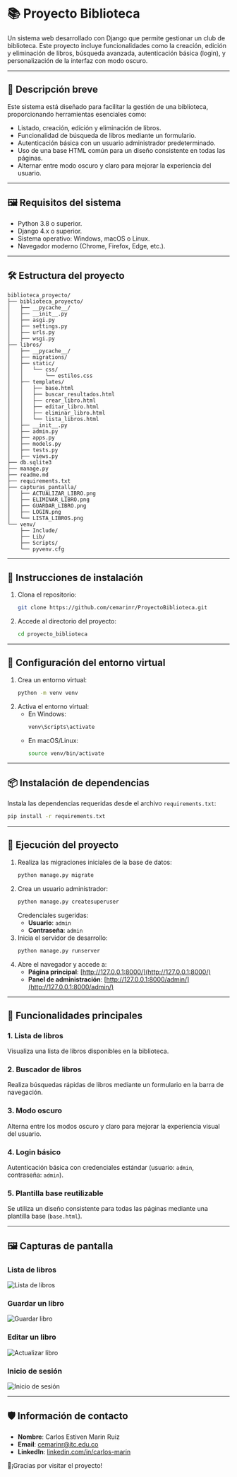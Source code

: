 # 📚 Proyecto Biblioteca

Un sistema web desarrollado con Django que permite gestionar un club de biblioteca. Este proyecto incluye funcionalidades como la creación, edición y eliminación de libros, búsqueda avanzada, autenticación básica (login), y personalización de la interfaz con modo oscuro.

---

## 📜 Descripción breve

Este sistema está diseñado para facilitar la gestión de una biblioteca, proporcionando herramientas esenciales como:
- Listado, creación, edición y eliminación de libros.
- Funcionalidad de búsqueda de libros mediante un formulario.
- Autenticación básica con un usuario administrador predeterminado.
- Uso de una base HTML común para un diseño consistente en todas las páginas.
- Alternar entre modo oscuro y claro para mejorar la experiencia del usuario.

---

## 🖼️ Requisitos del sistema

- Python 3.8 o superior.
- Django 4.x o superior.
- Sistema operativo: Windows, macOS o Linux.
- Navegador moderno (Chrome, Firefox, Edge, etc.).

---

## 🛠️ Estructura del proyecto

```
biblioteca_proyecto/
├── biblioteca_proyecto/
│   ├── __pycache__/
│   ├── __init__.py
│   ├── asgi.py
│   ├── settings.py
│   ├── urls.py
│   ├── wsgi.py
├── libros/
│   ├── __pycache__/
│   ├── migrations/
│   ├── static/
│   │   └── css/
│   │       └── estilos.css
│   ├── templates/
│   │   ├── base.html
│   │   ├── buscar_resultados.html
│   │   ├── crear_libro.html
│   │   ├── editar_libro.html
│   │   ├── eliminar_libro.html
│   │   └── lista_libros.html
│   ├── __init__.py
│   ├── admin.py
│   ├── apps.py
│   ├── models.py
│   ├── tests.py
│   ├── views.py
├── db.sqlite3
├── manage.py
├── readme.md
├── requirements.txt
├── capturas_pantalla/
│   ├── ACTUALIZAR_LIBRO.png
│   ├── ELIMINAR_LIBRO.png
│   ├── GUARDAR_LIBRO.png
│   ├── LOGIN.png
│   └── LISTA_LIBROS.png
└── venv/
    ├── Include/
    ├── Lib/
    ├── Scripts/
    └── pyvenv.cfg
```

---

## 🔧 Instrucciones de instalación

1. Clona el repositorio:
   ```bash
   git clone https://github.com/cemarinr/ProyectoBiblioteca.git
   ```
2. Accede al directorio del proyecto:
   ```bash
   cd proyecto_biblioteca
   ```

---

## 🚧 Configuración del entorno virtual

1. Crea un entorno virtual:
   ```bash
   python -m venv venv
   ```
2. Activa el entorno virtual:
   - En Windows:
     ```bash
     venv\Scripts\activate
     ```
   - En macOS/Linux:
     ```bash
     source venv/bin/activate
     ```

---

## 📦 Instalación de dependencias

Instala las dependencias requeridas desde el archivo `requirements.txt`:
```bash
pip install -r requirements.txt
```

---

## 🚀 Ejecución del proyecto

1. Realiza las migraciones iniciales de la base de datos:
   ```bash
   python manage.py migrate
   ```
2. Crea un usuario administrador:
   ```bash
   python manage.py createsuperuser
   ```
   Credenciales sugeridas:
   - **Usuario**: `admin`
   - **Contraseña**: `admin`
3. Inicia el servidor de desarrollo:
   ```bash
   python manage.py runserver
   ```
4. Abre el navegador y accede a:
   - **Página principal**: [http://127.0.0.1:8000/](http://127.0.0.1:8000/)
   - **Panel de administración**: [http://127.0.0.1:8000/admin/](http://127.0.0.1:8000/admin/)

---

## 📘 Funcionalidades principales

### 1. **Lista de libros**
Visualiza una lista de libros disponibles en la biblioteca.

### 2. **Buscador de libros**
Realiza búsquedas rápidas de libros mediante un formulario en la barra de navegación.

### 3. **Modo oscuro**
Alterna entre los modos oscuro y claro para mejorar la experiencia visual del usuario.

### 4. **Login básico**
Autenticación básica con credenciales estándar (usuario: `admin`, contraseña: `admin`).

### 5. **Plantilla base reutilizable**
Se utiliza un diseño consistente para todas las páginas mediante una plantilla base (`base.html`).

---

## 🖼️ Capturas de pantalla

### Lista de libros
![Lista de libros](capturas_pantalla/LISTA_LIBROS.png)

### Guardar un libro
![Guardar libro](capturas_pantalla/GUARDAR_LIBRO.png)

### Editar un libro
![Actualizar libro](capturas_pantalla/ACTUALIZAR_LIBRO.png)

### Inicio de sesión
![Inicio de sesión](capturas_pantalla/LOGIN.png)

---

## 🛡️ Información de contacto

- **Nombre**: Carlos Estiven Marin Ruiz
- **Email**: cemarinr@itc.edu.co
- **LinkedIn**: [linkedin.com/in/carlos-marin](www.linkedin.com/in/estivenmarinn)

👋¡Gracias por visitar el proyecto!
